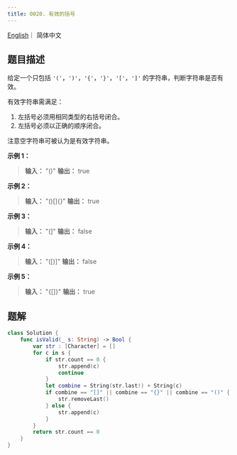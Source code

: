 ```yaml
---
title: 0020. 有效的括号
---
```


[English](leetcode/0020-en)｜ 简体中文



## 题目描述

给定一个只包括 `'('`，`')'`，`'{'`，`'}'`，`'['`，`']'` 的字符串，判断字符串是否有效。

有效字符串需满足：

1. 左括号必须用相同类型的右括号闭合。
2. 左括号必须以正确的顺序闭合。

注意空字符串可被认为是有效字符串。

**示例 1：**

>**输入：** "()"
>**输出：** true

**示例 2：**

>**输入：** "()[]{}"
>**输出：** true

**示例 3：**

>**输入：** "(]"
>**输出：** false

**示例 4：**

>**输入：** "([)]"
>**输出：** false

**示例 5：**

>**输入：** "{[]}"
>**输出：** true



## 题解

```swift
class Solution {
    func isValid(_ s: String) -> Bool {
        var str : [Character] = []
        for c in s {
            if str.count == 0 {
                str.append(c)
                continue
            }
            let combine = String(str.last!) + String(c)
            if combine == "[]" || combine == "{}" || combine == "()" {
                str.removeLast()
            } else {
                str.append(c)
            }
        }
        return str.count == 0
    }
}
```

